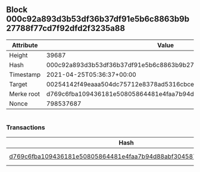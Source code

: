 ## Block 000c92a893d3b53df36b37df91e5b6c8863b9b27788f77cd7f92dfd2f3235a88

Attribute | Value
--- | ---
Height | 39687
Hash | 000c92a893d3b53df36b37df91e5b6c8863b9b27788f77cd7f92dfd2f3235a88
Timestamp | 2021-04-25T05:36:37+00:00
Target | 00254142f49eaaa504dc75712e8378ad5316cbcead634704b3734b6271167cc4
Merke root | d769c6fba109436181e50805864481e4faa7b94d88abf3045870fc37c779ab05
Nonce | 798537687

```

```

### Transactions

Hash | Amount
--- | ---
[d769c6fba109436181e50805864481e4faa7b94d88abf3045870fc37c779ab05](d769c6fba109436181e50805864481e4faa7b94d88abf3045870fc37c779ab05.md) | 10.00000000 SKEPTI 
